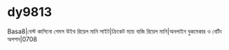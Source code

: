 # dy9813
Basa8|বেস্ট কাসিনো গেমস উইথ রিয়েল মানি সাইট|ক্রিকেট ম্যাচ বাজি রিয়েল মানি|অনলাইন বুকমেকার ও বেটিং অপশন|0708   
